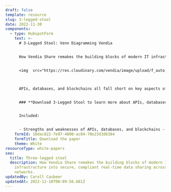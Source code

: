 ```yaml
---
draft: false
template: resource
slug: 3-legged-stool
date: 2022-11-30
components:
  - type: HubspotForm
    text: >-
      # 3-Legged Stool: Venn Diagramming Vendia


      How Vendia Share remakes the building blocks of modern IT infrastructure into secure, compliant real-time data connectivity  and sharing solutions


      <img  src="https://res.cloudinary.com/vendia/image/upload/f_auto,q_90/v1669906370/3Legged_Fig01_bohruk.webp" alt="" />



      APIs, databases, and blockchains all fall short on key aspects of secure, real-time data sharing needed to meet business needs. Vendia Share combines the three to make up for each one lacks


      ### **Download 3-Legged Stool to learn more about APIs, databases, and blockchain and how they complement one another.** 


      Included:


      - Strengths and weaknesses of APIs, databases, and blockchains - How Vendia Share brings them together - What this means for data sharing between two orgs - How you can get started today
    formId: 18dac822-7e97-4800-ac04-70e23d3d6384
    formTitle: Download the paper
    theme: White
resourceType: white-papers
seo:
  title: Three-legged stool
  description: How Vendia Share remakes the building blocks of modern IT
    infrastructure into secure, compliant real-time data sharing across business
    networks.
updatedBy: Caroll Casbeer
updatedAt: 2022-12-10T00:09:56.681Z
---
```

